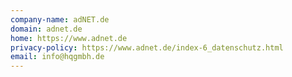 ```yaml
---
company-name: adNET.de
domain: adnet.de
home: https://www.adnet.de
privacy-policy: https://www.adnet.de/index-6_datenschutz.html
email: info@hqgmbh.de
---
```




